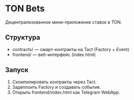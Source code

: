 # TON Bets
Децентрализованное мини-приложение ставок в TON.

## Структура
- contracts/ — смарт-контракты на Tact (Factory + Event)
- frontend/ — веб-интерфейс (index.html)

## Запуск
1. Скомпилировать контракты через Tact.
2. Задеплоить Factory и создавать события.
3. Открыть frontend/index.html как Telegram WebApp.
